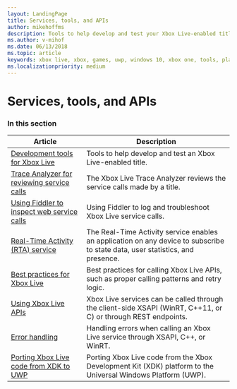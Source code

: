 ```yaml
---
layout: LandingPage
title: Services, tools, and APIs
author: mikehoffms
description: Tools to help develop and test your Xbox Live-enabled title.
ms.author: v-mihof
ms.date: 06/13/2018
ms.topic: article
keywords: xbox live, xbox, games, uwp, windows 10, xbox one, tools, player reset, live trace analyzer, LTA, xbox live account tool
ms.localizationpriority: medium
---
```


# Services, tools, and APIs


### In this section

| Article | Description |
|---------|-------------|
| [Development tools for Xbox Live](tools.md) | Tools to help develop and test an Xbox Live-enabled title. |
| [Trace Analyzer for reviewing service calls](analyze-service-calls.md) | The Xbox Live Trace Analyzer reviews the service calls made by a title. |
| [Using Fiddler to inspect web service calls](../using-xbox-live/troubleshooting/how-to-set-up-fiddler-for-debugging.md) | Using Fiddler to log and troubleshoot Xbox Live service calls. |
| [Real-Time Activity (RTA) service](../real-time-activity-service/real-time-activity-service.md) | The Real-Time Activity service enables an application on any device to subscribe to state data, user statistics, and presence. |
| [Best practices for Xbox Live](../using-xbox-live/best-practices/best-practices.md) | Best practices for calling Xbox Live APIs, such as proper calling patterns and retry logic. |
| [Using Xbox Live APIs](../xbox-live-apis.md) | Xbox Live services can be called through the client-side XSAPI (WinRT, C++11, or C) or through REST endpoints. |
| [Error handling](../using-xbox-live/error-handling/error-handling.md) | Handling errors when calling an Xbox Live service through XSAPI, C++, or WinRT. |
| [Porting Xbox Live code from XDK to UWP](../using-xbox-live/porting-xbox-live-code-from-xdk-to-uwp.md) | Porting Xbox Live code from the Xbox Development Kit (XDK) platform to the Universal Windows Platform (UWP). |
